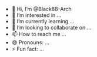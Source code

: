 - 👋 Hi, I’m @Black88-Arch
- 👀 I’m interested in ...
- 🌱 I’m currently learning ...
- 💞️ I’m looking to collaborate on ...
- 📫 How to reach me ...
- 😄 Pronouns: ...
- ⚡ Fun fact: ...

<!---
Black88-Arch/Black88-Arch is a ✨ special ✨ repository because its `README.md` (this file) appears on your GitHub profile.
You can click the Preview link to take a look at your changes.
--->
